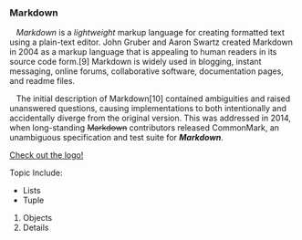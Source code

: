 ### Markdown

&nbsp;&nbsp;&nbsp;*Markdown* is a _lightweight_ markup language for creating formatted text using a plain-text editor. John Gruber and Aaron Swartz created Markdown in 2004 as a markup language that is appealing to human readers in its source code form.[9] Markdown is widely used in blogging, instant messaging, online forums, collaborative software, documentation pages, and readme files.

&nbsp;&nbsp;&nbsp;The initial description of Markdown[10] contained ambiguities and raised unanswered questions, causing implementations to both intentionally and accidentally diverge from the original version. This was addressed in 2014, when long-standing ~~Markdown~~ contributors released CommonMark, an unambiguous specification and test suite for ***Markdown***.

[Check out the logo!](ThisCat.md)

Topic Include:
* Lists
* Tuple
1. Objects
2. Details



   

  
